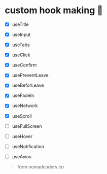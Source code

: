 # custom hook making :fishing_pole_and_fish:

- [x] useTitle
- [x] useInput
- [x] useTabs
- [x] useClick
- [x] useConfirm
- [x] usePreventLeave
- [x] useBeforLeave
- [x] useFadeIn
- [x] useNetwork
- [x] useScroll
- [ ] useFullScreen
- [ ] useHover
- [ ] useNotification
- [ ] useAxios



> from nomadcoders.co
